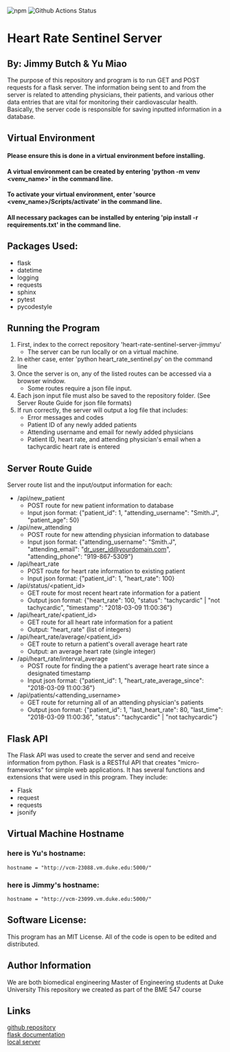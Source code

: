 ![npm](https://img.shields.io/github/followers/YuMiao329?style=flat-square)
![Github Actions Status](https://github.com/BME547-Fall2021/heart-rate-sentinel-server-jimmyu/actions/workflows/pytest_runner.yml/badge.svg)
# Heart Rate Sentinel Server
## By: Jimmy Butch & Yu Miao

The purpose of this repository and program is to run GET and POST requests for a flask server. The information being
sent to and from the server is related to attending physicians, their patients, and various other data entries that
are vital for monitoring their cardiovascular health.
Basically, the server code is responsible for saving inputted information in a database.

## Virtual Environment
#### Please ensure this is done in a virtual environment before installing.
#### A virtual environment can be created by entering 'python -m venv <venv_name>' in the command line.
#### To activate your virtual environment, enter 'source <venv_name>/Scripts/activate' in the command line.
#### All necessary packages can be installed by entering 'pip install -r requirements.txt' in the command line.

## Packages Used:
+ flask
+ datetime
+ logging
+ requests
+ sphinx
+ pytest
+ pycodestyle

## Running the Program
1. First, index to the correct repository 'heart-rate-sentinel-server-jimmyu'
	+ The server can be run locally or on a virtual machine.
2. In either case, enter 'python heart_rate_sentinel.py' on the command line
3. Once the server is on, any of the listed routes can be accessed via a browser window.
	+ Some routes require a json file input.
4. Each json input file must also be saved to the repository folder. (See Server Route Guide for json file formats)
5. If run correctly, the server will output a log file that includes:
	+ Error messages and codes
	+ Patient ID of any newly added patients
	+ Attending username and email for newly added physicians
	+ Patient ID, heart rate, and attending physician's email when a tachycardic heart rate is entered

## Server Route Guide
Server route list and the input/output information for each:
+ /api/new_patient
	+ POST route for new patient information to database
	+ Input json format: {"patient_id": 1,
						  "attending_username": "Smith.J", 
						  "patient_age": 50}
+ /api/new_attending
	+ POST route for new attending physician information to database
	+ Input json format: {"attending_username": "Smith.J",
						  "attending_email": "dr_user_id@yourdomain.com", 
						  "attending_phone": "919-867-5309"}
+ /api/heart_rate
	+ POST route for heart rate information to existing patient
	+ Input json format: {"patient_id": 1,
						  "heart_rate": 100}
+ /api/status/<patient_id>
	+ GET route for most recent heart rate information for a patient
	+ Output json format: {"heart_rate": 100,
						   "status":  "tachycardic" | "not tachycardic",
						   "timestamp": "2018-03-09 11:00:36"}
+ /api/heart_rate/<patient_id>
	+ GET route for all heart rate information for a patient
	+ Output: "heart_rate" (list of integers)
+ /api/heart_rate/average/<patient_id>
	+ GET route to return a patient's overall average heart rate
	+ Output: an average heart rate (single integer)
+ /api/heart_rate/interval_average
	+ POST route for finding the a patient's average heart rate since a designated timestamp
	+ Input json format: {"patient_id": 1,
						  "heart_rate_average_since": "2018-03-09 11:00:36"}
+ /api/patients/<attending_username>
	+ GET route for returning all of an attending physician's patients
	+ Output json format: {"patient_id": 1,
						   "last_heart_rate": 80,
						   "last_time": "2018-03-09 11:00:36",
						   "status":  "tachycardic" | "not tachycardic"}

## Flask API
The Flask API was used to create the server and send and receive information from python.
Flask is a RESTful API that creates "micro-frameworks" for simple web applications.
It has several functions and extensions that were used in this program.
They include:
+ Flask
+ request
+ requests
+ jsonify

## Virtual Machine Hostname

### here is Yu's hostname:
`hostname = "http://vcm-23088.vm.duke.edu:5000/"`
### here is Jimmy's hostname:
`hostname = "http://vcm-23099.vm.duke.edu:5000/"`



## Software License:
This program has an MIT License.
All of the code is open to be edited and distributed.

## Author Information
We are both biomedical engineering Master of Engineering students at Duke University
This repository we created as part of the BME 547 course

## Links
[github repository](https://github.com/BME547-Fall2021/heart-rate-sentinel-server-jimmyu) \
[flask documentation](https://flask.palletsprojects.com/en/2.0.x/) \
[local server](http://127.0.0.1:5000/api/)
